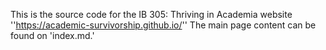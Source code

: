 This is the source code for the IB 305: Thriving in Academia website ''https://academic-survivorship.github.io/''
The main page content can be found on 'index.md.'
